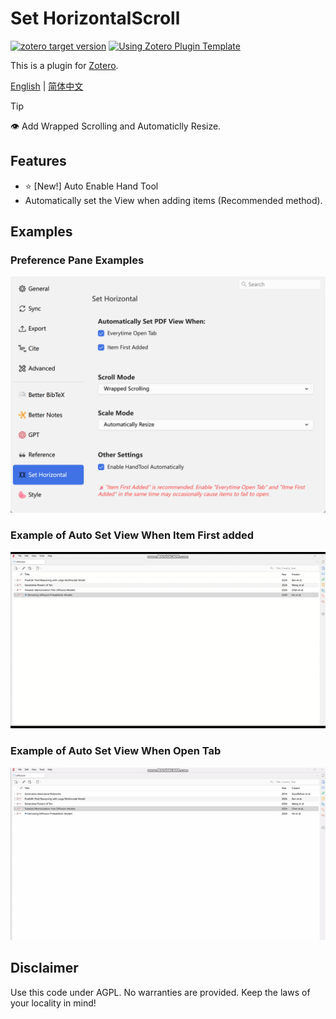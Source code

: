 # Set HorizontalScroll

[![zotero target version](https://img.shields.io/badge/Zotero-7-green?style=flat-square&logo=zotero&logoColor=CC2936)](https://www.zotero.org)
[![Using Zotero Plugin Template](https://img.shields.io/badge/Using-Zotero%20Plugin%20Template-blue?style=flat-square&logo=github)](https://github.com/windingwind/zotero-plugin-template)

This is a plugin for [Zotero](https://www.zotero.org/).

[English](README.md) | [简体中文](README-zhCN.md)

> [!tip]
> 👁 Add Wrapped Scrolling and Automaticlly Resize.

## Features

- ⭐ [New!] Auto Enable Hand Tool
- Automatically set the View when adding items (Recommended method).

## Examples

### Preference Pane Examples

![1745154524765](image/README/pref.png)

### Example of Auto Set View When Item First added

![1745157143167](image/README/1745157143167.gif)

### Example of Auto Set View When Open Tab

![1745157192657](image/README/1745157192657.gif)

## Disclaimer

Use this code under AGPL. No warranties are provided. Keep the laws of your locality in mind!

